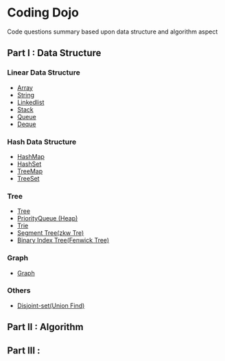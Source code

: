 # Coding Dojo
Code questions summary based upon data structure and algorithm aspect

## Part I : Data Structure
### Linear Data Structure
- [Array](./data_structure/array.md)
- [String](./data_structure/string.md)
- [Linkedlist](./data_structure/linkedlist.md)
- [Stack](./data_structure/stack.md)
- [Queue](./data_structure/queue.md)
- [Deque](./data_structure/deque.md)

### Hash Data Structure
- [HashMap](./data_structure/hashmap.md)
- [HashSet](./data_structure/hashset.md)
- [TreeMap](./data_structure/treemap.md)
- [TreeSet](./data_structure/treeset.md)

### Tree
- [Tree]()
- [PriorityQueue (Heap)]()
- [Trie]()
- [Segment Tree(zkw Tre)]()
- [Binary Index Tree(Fenwick Tree)]()

### Graph
- [Graph]()

### Others
- [Disjoint-set(Union Find)]()

## Part II : Algorithm


## Part III : 
